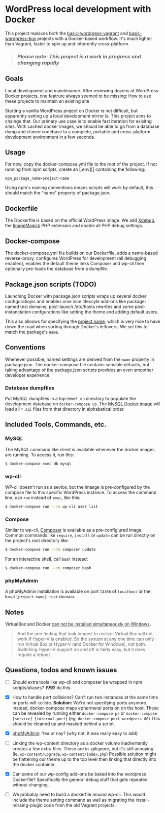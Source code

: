 # WordPress local development with Docker

This project replaces both the [basic-wordpress-vagrant][] and [basic-wordpress-box][] projects with a Docker-based workflow. It's much lighter than Vagrant, faster to spin up and inherently cross-platform.

> ### _Please note: This project is a work in progress and changing rapidly_

## Goals

Local development and maintenance. After reviewing dozens of WordPress-Docker projects, one featrure always seemed to be missing: How to use these projects to maintain an existing site

Starting a vanilla WordPress project on Docker is not difficult, but apparently setting up a local development mirror is. This project aims to chainge that. Our primary use case is to enable fast iteration for exisitng sites. With cached docker images, we should be able to go from a database dump and cloned codebase to a complete, portable and cross-platform development environment in a few seconds.

## Usage

For now, copy the docker-compose.yml file to the root of the project. If not running from npm scripts, create an [.env][] containing the following:

```env
npm_package_name=project-name
```

Using npm's naming conventions means scripts will work by default, this should match the "name" property of package.json.

<!--
We're also watching the [Docker app](https://github.com/docker/app) project and may be able to further simplifiy this by wrapping this project in an app description later on.
-->

## Dockerfile

The Dockerfile is based on the official WordPress image. We add [Xdebug](https://xdebug.org/), the [ImageMagick](http://www.imagemagick.org/) PHP extension and enable all PHP debug settings.

## Docker-compose

The docker-compose.yml file builds on our Dockerfile, adds a name-based reverse-proxy, configures WordPress for development (all debugging enabled), enables the default theme links Composer and wp-cli then optionally pre-loads the database from a dumpfile.

## Package.json scripts (TODO)

Launching Docker with package.json scripts wraps up several docker configuratiojns and enables ome nice lifeccyle add-ons like package-named test domains, post-launch /etc/hosts rewrites and some post-instanciation confgurations like setting the theme and adding default users.

This also alloows for specifying the [project name](https://docs.docker.com/compose/reference/envvars/#compose_project_name), which is very nice to have down the road when sorting through Docker's leftovers. We set this to match the package's `name`.

## Conventions

Whenever possible, named settings are derived from the `name` property in package.json. The docker-compose file contains sensible defaults, but taking advantage of the package.json scripts provides an even smoother developer experience.

### Database dumpfiles

Put MySQL dumpfiles in a top-level `_db` directory to populate the development database on `docker-compose up`. The [MySQL Docker image](https://hub.docker.com/_/mysql#initializing-a-fresh-instance) will load all `*.sql` files from that directory in alphabetical order.

## Included Tools, Commands, etc.

### MySQL

The MySQL command like client is available whenever the docker images are running. To access it, run this:

```sh
$ docker-compose exec db mysql
```

### wp-cli

WP-cli doesn't run as a sevice, but the imasge is pre-configured by the compose file to this specific WordPress instance. To access the command line, use `run` instead of `exec`, like this:

```sh
$ docker-compose run --rm wp-cli user list
```

### Compose

Similar to wp-cli, [Composer][] is available as a pre-configiured image.
Common commands like `require`, `install` or `update` can be run directly on the project's root directory like:

```sh
$ docker-compose run --rm composer update
```

For an interactive shell, call `bash` instead:

```sh
$ docker-compose run --rm composer bash
```

### phpMyAdmin

A phpMyAdmin installation is available on port `13306` of `localhost` or the local `[project-name].test` domain.

<!--
## Advantages

This project also bundles in our [docker-build toolchain][docker-build]. This has a number of advantages over including a gulpfile or webpack config in the project root. First and foremost, it encapsulates all the node dependencies, leaving only what's relevant to the projec tin niode_modules, instead of several thousand tool-related dependencies.
-->

## Notes

VirtualBox and Docker [can not be installed simultaneously on Windows](https://technology.amis.nl/2017/07/17/virtualization-on-windows-10-with-virtual-box-hyper-v-and-docker-containers/).

> And the one finding that took longest to realize: Virtual Box will not work if Hyper-V is enabled. So the system at any one time can only run Virtual Box or Hyper-V (and Docker for Windows), not both. Switching Hyper-V support on and off is fairly easy, but it does require a reboot

## Questions, todos and known issues

- [ ] Should extra tools like wp-cli and composer be wrapped in npm scripts/aliases? **_YES!_** do this.

- [x] How to handle port collisions? Can't run two instances at the same time or ports will collide. **Solution:** We're not specifying ports anymore. Instead, docker-compose maps ephermeral ports on on the host. These can be revealed by running either `docker-compose ps` or `docker-compose [service] [internal-port]` (eg. `docker-compose port wordpress 80`) This should be cleaned up and masked behind a script

- [x] [phpMyAdmin](https://www.phpmyadmin.net): Yea or nay? (why not, it was really easy to add)

- [ ] Linking the wp-content directory as a docker volume inadvertently creates a few extra files. These are in .gitignore, but it's still annoying. (ie. `wp-content/upgrade`, `wp-content/index.php`) Possible solution might be flattening our theme up to the top level then linking that directly into the docker container.

- [x] Can some of our wp-config add-ons be baked into the wordpress Dockerfile? Specifically the general debug stuff that gets repeated without changing.

- [ ] We probably need to build a dockerfile around wp-cli. This would include the theme setting command as well as migrating the install-missing-plugin code from the old Vagrant projects.

<!-- --- -->

[basic-wordpress-vagrant]: https://github.com/ideasonpurpose/basic-wordpress-vagrant
[basic-wordpress-box]: https://github.com/ideasonpurpose/basic-wordpress-box
[env-file]: https://docs.docker.com/compose/compose-file/#env_file
[composer]: https://getcomposer.org/
[docker-build]: https://github.com/ideasonpurpose/docker-build
